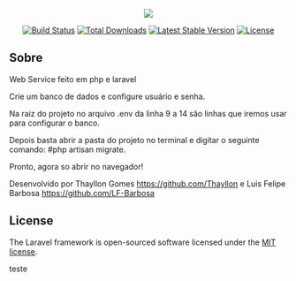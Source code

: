 <p align="center"><img src="https://laravel.com/assets/img/components/logo-laravel.svg"></p>

<p align="center">
<a href="https://travis-ci.org/laravel/framework"><img src="https://travis-ci.org/laravel/framework.svg" alt="Build Status"></a>
<a href="https://packagist.org/packages/laravel/framework"><img src="https://poser.pugx.org/laravel/framework/d/total.svg" alt="Total Downloads"></a>
<a href="https://packagist.org/packages/laravel/framework"><img src="https://poser.pugx.org/laravel/framework/v/stable.svg" alt="Latest Stable Version"></a>
<a href="https://packagist.org/packages/laravel/framework"><img src="https://poser.pugx.org/laravel/framework/license.svg" alt="License"></a>
</p>

## Sobre

Web Service feito em php e laravel

Crie um banco de dados e configure usuário e senha. 

Na raiz do projeto no arquivo .env da linha 9 a 14 são linhas que iremos usar para configurar o banco.

Depois basta abrir a pasta do projeto no terminal e digitar o seguinte comando: #php artisan migrate.

Pronto, agora so abrir no navegador!

Desenvolvido por Thayllon Gomes https://github.com/Thayllon e Luis Felipe Barbosa https://github.com/LF-Barbosa


## License

The Laravel framework is open-sourced software licensed under the [MIT license](https://opensource.org/licenses/MIT).


teste
